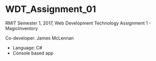 # WDT_Assignment_01
RMIT Semester 1, 2017, Web Development Technology Assignment 1 - MagicInventory

Co-developer: James McLennan

- Language: C#
- Console based app
